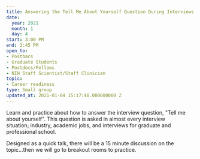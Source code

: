 ```yaml
---
title: Answering the Tell Me About Yourself Question During Interviews
date:
  year: 2021
  month: 1
  day: 4
start: 3:00 PM
end: 3:45 PM
open_to:
- Postbacs
- Graduate Students
- Postdocs/Fellows
- NIH Staff Scientist/Staff Clinician
topic:
- Career readiness
type: Small group
updated_at: 2021-01-04 15:17:48.000000000 Z
---
```

Learn and practice about how to answer the interview question, \"Tell me
about yourself\". This question is asked in almost every interview
situation; industry, academic jobs, and interviews for graduate and
professional school. 

Designed as a quick talk, there will be a 15 minute discussion on the
topic...then we will go to breakout rooms to practice.

 
